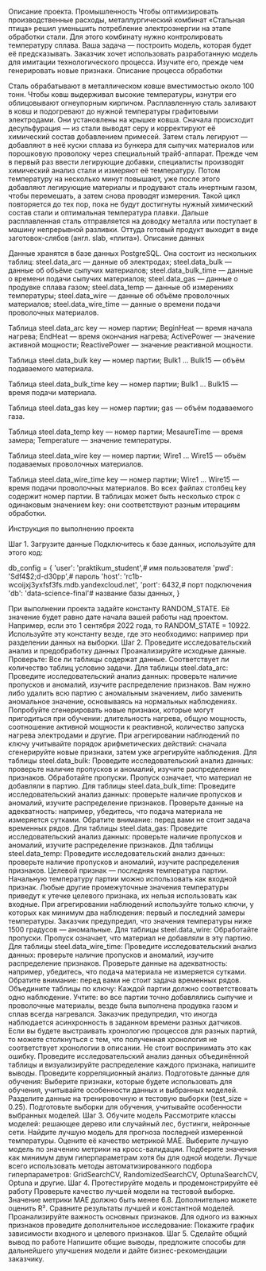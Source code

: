 Описание проекта. Промышленность
Чтобы оптимизировать производственные расходы, металлургический комбинат «Стальная птица» решил уменьшить потребление электроэнергии на этапе обработки стали. Для этого комбинату нужно контролировать температуру сплава. Ваша задача — построить модель, которая будет её предсказывать. Заказчик хочет использовать разработанную модель для имитации технологического процесса. Изучите его, прежде чем генерировать новые признаки.
Описание процесса обработки

Сталь обрабатывают в металлическом ковше вместимостью около 100 тонн. Чтобы ковш выдерживал высокие температуры, изнутри его облицовывают огнеупорным кирпичом. Расплавленную сталь заливают в ковш и подогревают до нужной температуры графитовыми электродами. Они установлены на крышке ковша.
Сначала происходит десульфурация — из стали выводят серу и корректируют её химический состав добавлением примесей. Затем сталь легируют — добавляют в неё куски сплава из бункера для сыпучих материалов или порошковую проволоку через специальный трайб-аппарат.
Прежде чем в первый раз ввести легирующие добавки, специалисты производят химический анализ стали и измеряют её температуру. Потом температуру на несколько минут повышают, уже после этого добавляют легирующие материалы и продувают сталь инертным газом, чтобы перемешать, а затем снова проводят измерения. Такой цикл повторяется до тех пор, пока не будут достигнуты нужный химический состав стали и оптимальная температура плавки.
Дальше расплавленная сталь отправляется на доводку металла или поступает в машину непрерывной разливки. Оттуда готовый продукт выходит в виде заготовок-слябов (англ. slab, «плита»).
Описание данных

Данные хранятся в базе данных PostgreSQL. Она состоит из нескольких таблиц:
steel.data_arc — данные об электродах;
steel.data_bulk — данные об объёме сыпучих материалов;
steel.data_bulk_time — данные о времени подачи сыпучих материалов;
steel.data_gas — данные о продувке сплава газом;
steel.data_temp — данные об измерениях температуры;
steel.data_wire — данные об объёме проволочных материалов;
steel.data_wire_time — данные о времени подачи проволочных материалов.

Таблица steel.data_arc
key — номер партии;
BeginHeat — время начала нагрева;
EndHeat — время окончания нагрева;
ActivePower — значение активной мощности;
ReactivePower — значение реактивной мощности.

Таблица steel.data_bulk
key — номер партии;
Bulk1 … Bulk15 — объём подаваемого материала.

Таблица steel.data_bulk_time
key — номер партии;
Bulk1 … Bulk15 — время подачи материала.

Таблица steel.data_gas
key — номер партии;
gas — объём подаваемого газа.

Таблица steel.data_temp
key — номер партии;
MesaureTime — время замера;
Temperature — значение температуры.

Таблица steel.data_wire
key — номер партии;
Wire1 … Wire15 — объём подаваемых проволочных материалов.

Таблица steel.data_wire_time
key — номер партии;
Wire1 … Wire15 — время подачи проволочных материалов.
Во всех файлах столбец key содержит номер партии. В таблицах может быть несколько строк с одинаковым значением key: они соответствуют разным итерациям обработки.

Инструкция по выполнению проекта

Шаг 1. Загрузите данные
Подключитесь к базе данных, используйте для этого код:

db_config = {
'user': 'praktikum_student',# имя пользователя
'pwd': 'Sdf4$2;d-d30pp',# пароль
'host': 'rc1b-wcoijxj3yxfsf3fs.mdb.yandexcloud.net',
'port': 6432,# порт подключения
'db': 'data-science-final'# название базы данных,
}
 
При выполнении проекта задайте константу RANDOM_STATE. Её значение будет равно дате начала вашей работы над проектом. Например, если это 1 сентября 2022 года, то RANDOM_STATE = 10922. Используйте эту константу везде, где это необходимо: например при разделении данных на выборки.
Шаг 2. Проведите исследовательский анализ и предобработку данных
Проанализируйте исходные данные. Проверьте:
Все ли таблицы содержат данные.
Соответствует ли количество таблиц условию задачи.
Для таблицы steel.data_arc:
Проведите исследовательский анализ данных: проверьте наличие пропусков и аномалий, изучите распределение признаков.
Вам нужно либо удалить всю партию с аномальным значением, либо заменить аномальное значение, основываясь на нормальных наблюдениях.
Попробуйте сгенерировать новые признаки, которые могут пригодиться при обучении: длительность нагрева, общую мощность, соотношение активной мощности к реактивной, количество запуска нагрева электродами и другие.
При агрегировании наблюдений по ключу учитывайте порядок арифметических действий: сначала сгенерируйте новые признаки, затем уже агрегируйте наблюдения.
Для таблицы steel.data_bulk:
Проведите исследовательский анализ данных: проверьте наличие пропусков и аномалий, изучите распределение признаков.
Обработайте пропуски. Пропуск означает, что материал не добавляли в партию.
Для таблицы steel.data_bulk_time:
Проведите исследовательский анализ данных: проверьте наличие пропусков и аномалий, изучите распределение признаков.
Проверьте данные на адекватность: например, убедитесь, что подача материала не измеряется сутками. Обратите внимание: перед вами не стоит задача временных рядов.
Для таблицы steel.data_gas:
Проведите исследовательский анализ данных: проверьте наличие пропусков и аномалий, изучите распределение признаков.
Для таблицы steel.data_temp:
Проведите исследовательский анализ данных: проверьте наличие пропусков и аномалий, изучите распределения признаков.
Целевой признак — последняя температура партии. Начальную температуру партии можно использовать как входной признак. Любые другие промежуточные значения температуры приведут к утечке целевого признака, их нельзя использовать как входные.
При агрегировании наблюдений используйте только ключи, у которых как минимум два наблюдения: первый и последний замеры температуры.
Заказчик предупредил, что значения температуры ниже 1500 градусов — аномальные.
Для таблицы steel.data_wire:
Обработайте пропуски. Пропуск означает, что материал не добавляли в эту партию.
Для таблицы steel.data_wire_time:
Проведите исследовательский анализ данных: проверьте наличие пропусков и аномалий, изучите распределение признаков.
Проверьте данные на адекватность: например, убедитесь, что подача материала не измеряется сутками. Обратите внимание: перед вами не стоит задача временных рядов.
Объедините таблицы по ключу:
Каждой партии должно соответствовать одно наблюдение.
Учтите: во все партии точно добавлялись сыпучие и проволочные материалы, везде была выполнена продувка газом и сплав всегда нагревался.
Заказчик предупредил, что иногда наблюдается асинхронность в заданном времени разных датчиков. Если вы будете выстраивать хронологию процессов для разных партий, то можете столкнуться с тем, что полученная хронология не соответствует хронологии в описании. Не стоит воспринимать это как ошибку.
Проведите исследовательский анализ данных объединённой таблицы и визуализируйте распределение каждого признака, напишите выводы.
Проведите корреляционный анализ.
Подготовьте данные для обучения:
Выберите признаки, которые будете использовать для обучения, учитывайте особенности данных и выбранных моделей.
Разделите данные на тренировочную и тестовую выборки (test_size = 0.25).
Подготовьте выборки для обучения, учитывайте особенности выбранных моделей.
Шаг 3. Обучите модель
Рассмотрите классы моделей: 
решающее дерево или случайный лес,
бустинги,
нейронные сети.
Найдите лучшую модель для прогноза последней измеренной температуры. Оцените её качество метрикой MAE. Выберите лучшую модель по значению метрики на кросс-валидации.
Подберите значения как минимум двум гиперпараметрам хотя бы для одной модели. Лучше всего использовать методы автоматизированного подбора гиперпараметров: GridSearchCV, RandomizedSearchCV, OptunaSearchCV, Optuna и другие.
Шаг 4. Протестируйте модель и продемонстрируйте её работу
Проверьте качество лучшей модели на тестовой выборке. Значение метрики MAE должно быть менее 6.8.
Дополнительно можете оценить R².
Сравните результаты лучшей и константной моделей.
Проанализируйте важность основных признаков.
Для одного из важных признаков проведите дополнительное исследование: 
Покажите график зависимости входного и целевого признаков.
Шаг 5. Сделайте общий вывод по работе
Напишите общие выводы, предложите способы для дальнейшего улучшения модели и дайте бизнес-рекомендации заказчику.